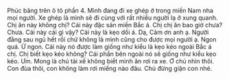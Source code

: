Phúc băng trên ô tô phần 4. Mình đang đi xe ghép ở trong miền Nam nha mọi người. Xe ghép là mình sẽ đi cùng với rất nhiều người lạ ở xung quanh. Chị ăn này không chị? Cái này đặc sản miền Bắc á. Chị chị ăn bao giờ chưa? Chưa. Cái này cái gì vậy? Cái này là kẹo dồi á. Dạ, Cảm ơn anh ạ. Người đằng sau ngủ hết rồi chứ không là mình cũng cho được mọi người ạ. Ngon quá. Ừ ngon. Cái này nó được làm giống như kiểu là kẹo kéo ngoài Bắc á chị. Chị biết kẹo kéo không? Cái phần bên ngoài nó sẽ giống như kiểu kẹo kéo. Ưm. Mong là chú tài xế không biết mình ăn rơi ra xe. Ơ chú nhìn thôi. Con đùa thôi, con không làm rơi miếng nào đâu. Chú đừng giận con nhé.